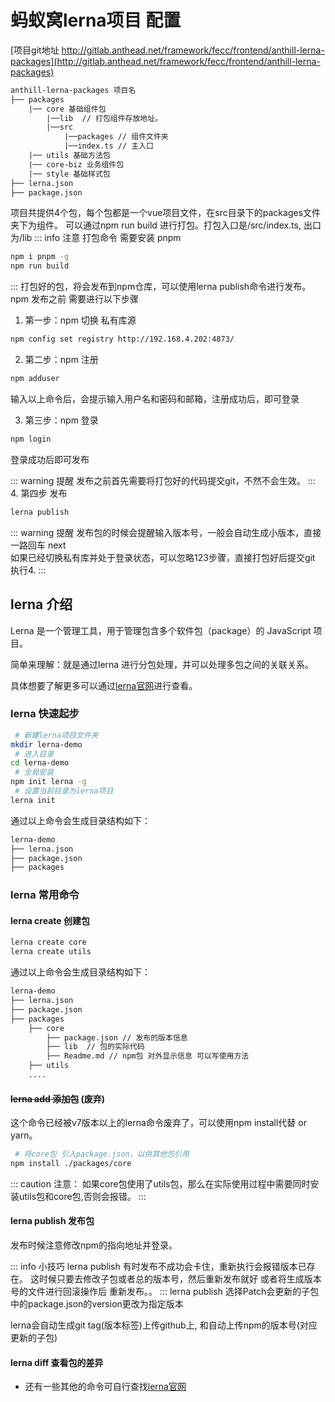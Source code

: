 
# 蚂蚁窝lerna项目 配置
[项目git地址 http://gitlab.anthead.net/framework/fecc/frontend/anthill-lerna-packages](http://gitlab.anthead.net/framework/fecc/frontend/anthill-lerna-packages)
```html
anthill-lerna-packages 项目名
├── packages
    |── core 基础组件包
        |──lib  // 打包组件存放地址。
        |──src
            |──packages // 组件文件夹
            |──index.ts // 主入口
    |── utils 基础方法包
    |── core-biz 业务组件包
    |── style 基础样式包
├── lerna.json
├── package.json
```
项目共提供4个包，每个包都是一个vue项目文件，在src目录下的packages文件夹下为组件。
可以通过npm run build 进行打包。打包入口是/src/index.ts, 出口为/lib
::: info 注意
打包命令 需要安装 pnpm  
```bash
npm i pnpm -g
npm run build
```
:::
打包好的包，将会发布到npm仓库，可以使用lerna publish命令进行发布。
npm 发布之前 需要进行以下步骤
1. 第一步：npm 切换 私有库源
```bash
npm config set registry http://192.168.4.202:4873/
```
2. 第二步：npm 注册
```bash
npm adduser
```
输入以上命令后，会提示输入用户名和密码和邮箱，注册成功后，即可登录

3. 第三步：npm 登录
```bash
npm login
```
登录成功后即可发布

::: warning 提醒
发布之前首先需要将打包好的代码提交git，不然不会生效。
:::
4. 第四步 发布 
```bash
lerna publish
```

::: warning 提醒
发布包的时候会提醒输入版本号，一般会自动生成小版本，直接一路回车 next  
如果已经切换私有库并处于登录状态，可以忽略123步骤，直接打包好后提交git 执行4.
:::



## lerna 介绍

Lerna 是一个管理工具，用于管理包含多个软件包（package）的 JavaScript 项目。

简单来理解：就是通过lerna 进行分包处理，并可以处理多包之间的关联关系。

具体想要了解更多可以通过[lerna官网](https://lerna.js.org/)进行查看。

### lerna 快速起步

```bash
 # 新建lerna项目文件夹
mkdir lerna-demo
 # 进入目录
cd lerna-demo
 # 全局安装
npm init lerna -g 
 # 设置当前目录为lerna项目
lerna init 
```

通过以上命令会生成目录结构如下：
```html
lerna-demo
├── lerna.json
├── package.json
├── packages
```
### lerna 常用命令

#### lerna create 创建包
```bash
lerna create core
lerna create utils
```
通过以上命令会生成目录结构如下：
```html
lerna-demo
├── lerna.json
├── package.json
├── packages
    ├── core
        ├── package.json // 发布的版本信息
        ├── lib  // 包的实际代码
        ├── Readme.md // npm包 对外显示信息 可以写使用方法
    ├── utils
    ....
```
#### ~~lerna add 添加包~~ (废弃)
这个命令已经被v7版本以上的lerna命令废弃了，可以使用npm install代替 or yarn。

```bash
 # 将core包 引入package.json，以供其他包引用  
npm install ./packages/core
```
::: caution 注意：
如果core包使用了utils包，那么在实际使用过程中需要同时安装utils包和core包,否则会报错。
:::

#### lerna publish 发布包

发布时候注意修改npm的指向地址并登录。

::: info 小技巧
lerna publish 有时发布不成功会卡住，重新执行会报错版本已存在。
这时候只要去修改子包或者总的版本号，然后重新发布就好 或者将生成版本号的文件进行回滚操作后 重新发布。。
:::
lerna publish 选择Patch会更新的子包中的package.json的version更改为指定版本

lerna会自动生成git tag(版本标签)上传github上, 和自动上传npm的版本号(对应更新的子包)

#### lerna diff 查看包的差异

- 还有一些其他的命令可自行查找[lerna官网](https://lerna.js.org/)

